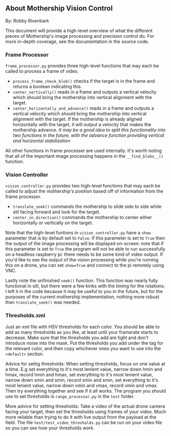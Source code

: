 ## About Mothership Vision Control

By: Robby Rivenbark

This document will provide a high-level overview of what the different pieces of Mothership's image processing and precision control do. For more in-depth coverage, see the documentation in the source code.

### Frame Processor

`frame_processor.py` provides three high-level functions that may each be called to process a frame of video. 

- `process_frame_check_blob()` checks if the target is in the frame and returns a boolean indicating this.
- `center_vertically()` reads in a frame and outputs a vertical velocity which should bring the mothership into vertical alignment with the target.
- `center_horizontally_and_advance()` reads in a frame and outputs a vertical velocity which should bring the mothership into vertical alignment with the target. If the mothership is already aligned horizontally with the target, it will output a velocity that makes the mothership advance. *It may be a good idea to split this functionality into two functions in the future, with the advance function providing vertical and horizontal stabilization*

All other functions in frame processer are used internally. It's worth noting that all of the important image processing happens in the `__find_blobs__()` function.

### Vision Controller
`vision_controller.py` provides two high-level functions that may each be called to adjust the mothership's position based off of information from the frame processor.
- `translate_seek()` commands the mothership to slide side to side while stil facing forward and look for the target.
- `center_in_direction()` commands the mothership to center either horizontally or vertically on the target.

Note that the high-level funtions in `vision_controller.py` have a `show` parameter that is by default set to `False`. If this parameter is set to `True` then the output of the image processing will be displayed on-screen: note that if this parameter is set to `True` the program will not be able to run successfully on a headless raspberry pi: there needs to be some kind of video output. If you'd like to see the output of the vision processing while you're running this on a drone, you can set `show=True` and connect to the pi remotely using VNC.

Lastly note the unfinished `seek()` function. This function was nearly fully functional in sitl, but there were a few kinks with the timing for the rotations. I left it in the code because it may be useful to you in the future, but for the purposes of the current mothership implementation, nothing more robust than `translate_seek()` was needed.

### Thresholds.xml

Just an xml file with HSV thresholds for each color. You should be able to add as many thresholds as you like, at least until your framerate starts to decrease. Make sure that the thresholds you add are tight and don't introduce noise into the mask. Put the thresholds you add under the tag for the relevant color, and then copy whichever ones you want to use into the `<default>` section.

Advice for settig thresholds: When setting thresholds, focus on one value at a time. E.g set everything to it's most lenient value, narrow down hmin and hmax, record hmin and hmax, set everything to it's most lenient value, narrow down smin and smin, record smin and smin, set everything to it's most lenient value, narrow down vmin and vmax, record vmin and vmax. Then try everything together and see if it all works. The program you should use to set thresholds is `range_processor.py` in the `test` folder.

More advice for setting thresholds: Take a video of the actual drone camera facing your target, then set the thresholds using frames of your video. Much more reliable than trying to do it with live output from the payload at the field. The file `test/test_video_thresholds.py` can be run on your video file so you can see how your thresholds work.